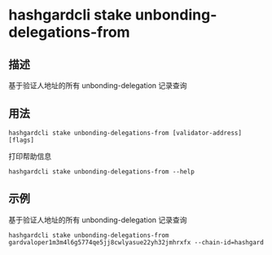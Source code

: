# hashgardcli stake unbonding-delegations-from

## 描述

基于验证人地址的所有 unbonding-delegation 记录查询

## 用法

```
hashgardcli stake unbonding-delegations-from [validator-address] [flags]
```
打印帮助信息
```
hashgardcli stake unbonding-delegations-from --help
```

## 示例

基于验证人地址的所有 unbonding-delegation 记录查询
```
hashgardcli stake unbonding-delegations-from gardvaloper1m3m4l6g5774qe5jj8cwlyasue22yh32jmhrxfx --chain-id=hashgard
```
